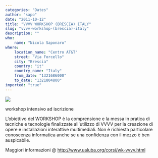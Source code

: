 ```yaml
---
categories: "Dates"
author: "sapo"
date: "2011-10-12"
title: "VVVV WORKSHOP (BRESCIA) ITALY"
slug: "vvvv-workshop-(brescia)-italy"
description: ""
who: 
    name: "Nicola Saponaro"
where: 
    location_name: "Centro AT&T"
    street: "Via Forcello"
    city: "Brescia"
    country: "it"
    country_name: "Italy"
    from_date: "1321686000"
    to_date: "1321804800"
imported: "true"
---
```



![](logobase.png) 

workshop intensivo ad iscrizione

L’obiettivo del WORKSHOP è la comprensione e la messa in pratica di tecniche e tecnologie finalizzate all'utilizzo di VVVV per la creazione di opere e installazioni interattive multimediali.
Non è richiesta particolare conoscenza informatica anche se una confidenza con il mezzo è ben auspicabile.

Maggiori informazioni @ http://www.ualuba.org/corsi/wk-vvvv.html